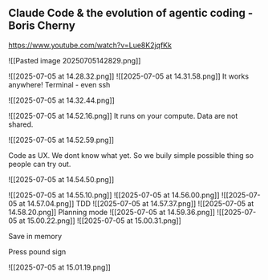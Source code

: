 ## Claude Code & the evolution of agentic coding - Boris Cherny
https://www.youtube.com/watch?v=Lue8K2jqfKk

![[Pasted image 20250705142829.png]]

![[2025-07-05 at 14.28.32.png]]
![[2025-07-05 at 14.31.58.png]]
It works anywhere! Terminal - even ssh

![[2025-07-05 at 14.32.44.png]]

![[2025-07-05 at 14.52.16.png]]
It runs on your compute. Data are not shared.

![[2025-07-05 at 14.52.59.png]]

Code as UX.  We dont know what yet. So we buily simple possible thing so people can try out.

![[2025-07-05 at 14.54.50.png]]

![[2025-07-05 at 14.55.10.png]]
![[2025-07-05 at 14.56.00.png]]
![[2025-07-05 at 14.57.04.png]]
TDD
![[2025-07-05 at 14.57.37.png]]
 ![[2025-07-05 at 14.58.20.png]]
Planning mode
![[2025-07-05 at 14.59.36.png]]
![[2025-07-05 at 15.00.22.png]]
![[2025-07-05 at 15.00.31.png]]

Save in memory

Press pound sign

![[2025-07-05 at 15.01.19.png]]
